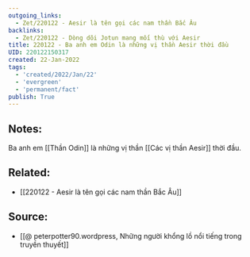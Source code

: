 ```yaml
---
outgoing_links:
  - Zet/220122 - Aesir là tên gọi các nam thần Bắc Âu
backlinks:
  - Zet/220122 - Dòng dõi Jotun mang mối thù với Aesir
title: 220122 - Ba anh em Odin là những vị thần Aesir thời đầu
UID: 220122150317
created: 22-Jan-2022
tags:
  - 'created/2022/Jan/22'
  - 'evergreen'
  - 'permanent/fact'
publish: True
---
```

## Notes:
Ba anh em [[Thần Odin]] là những vị thần [[Các vị thần Aesir]] thời đầu.
## Related:
- [[220122 - Aesir là tên gọi các nam thần Bắc Âu]]
## Source:
- [[@ peterpotter90.wordpress, Những người khổng lồ nổi tiếng trong truyền thuyết]]


